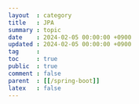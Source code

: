 ```yaml
---
layout  : category
title   : JPA
summary : topic
date    : 2024-02-05 00:00:00 +0900
updated : 2024-02-05 00:00:00 +0900
tag     : 
toc     : true
public  : true
comment : false
parent  : [[/spring-boot]]
latex   : false
---
```

